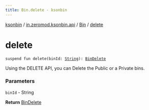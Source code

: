 ```yaml
---
title: Bin.delete - ksonbin
---
```


[ksonbin](../../index.html) / [in.zeromod.ksonbin.api](../index.html) / [Bin](index.html) / [delete](./delete.html)

# delete

`suspend fun delete(binId: `[`String`](https://kotlinlang.org/api/latest/jvm/stdlib/kotlin/-string/index.html)`): `[`BinDelete`](../-bin-delete/index.html)

Using the DELETE API, you can Delete the Public  or a Private bins.

### Parameters

`binId` - String

**Return**
[BinDelete](../-bin-delete/index.html)

